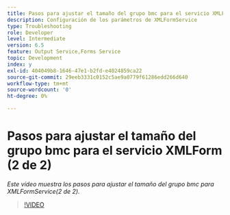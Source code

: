 ```yaml
---
title: Pasos para ajustar el tamaño del grupo bmc para el servicio XMLForm (2 de 2)
description: Configuración de los parámetros de XMLFormService
type: Troubleshooting
role: Developer
level: Intermediate
version: 6.5
feature: Output Service,Forms Service
topic: Development
index: y
exl-id: 404049b8-1646-47e1-b2fd-e4024859ca22
source-git-commit: 29eeb3331c0152c5ae9a0779f61286edd266d640
workflow-type: tm+mt
source-wordcount: '0'
ht-degree: 0%

---
```



# Pasos para ajustar el tamaño del grupo bmc para el servicio XMLForm (2 de 2)

*Este vídeo muestra los pasos para ajustar el tamaño del grupo bmc para XMLFormService(2 de 2).*

>[!VIDEO](https://video.tv.adobe.com/v/335553?quality=9&learn=on)
